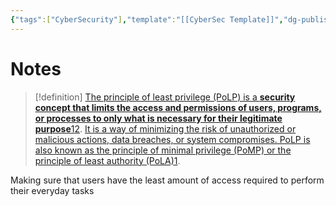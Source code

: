 ```yaml
---
{"tags":["CyberSecurity"],"template":"[[CyberSec Template]]","dg-publish":true,"permalink":"/600-coding/security/notes/cybersec-principle-of-least-privilege/","dgPassFrontmatter":true}
---
```



# Notes
> [!definition] 
> [The principle of least privilege (PoLP) is a **security concept that limits the access and permissions of users, programs, or processes to only what is necessary for their legitimate purpose**](https://www.bing.com/ck/a?!&&p=af3d6e1554d792deJmltdHM9MTcwNjE0MDgwMCZpZ3VpZD0xMTk2NmUwMi1mNTQzLTZlMTgtM2EwOS03ZGZmZjQ4NDZmNjAmaW5zaWQ9NjA3Ng&ptn=3&ver=2&hsh=3&fclid=11966e02-f543-6e18-3a09-7dfff4846f60&psq=Principle+Least+privilege&u=a1aHR0cHM6Ly9lbi53aWtpcGVkaWEub3JnL3dpa2kvUHJpbmNpcGxlX29mX2xlYXN0X3ByaXZpbGVnZQ&ntb=1)[1](https://www.bing.com/ck/a?!&&p=6bdb210eb3e41387JmltdHM9MTcwNjE0MDgwMCZpZ3VpZD0xMTk2NmUwMi1mNTQzLTZlMTgtM2EwOS03ZGZmZjQ4NDZmNjAmaW5zaWQ9NjA3Nw&ptn=3&ver=2&hsh=3&fclid=11966e02-f543-6e18-3a09-7dfff4846f60&psq=Principle+Least+privilege&u=a1aHR0cHM6Ly9lbi53aWtpcGVkaWEub3JnL3dpa2kvUHJpbmNpcGxlX29mX2xlYXN0X3ByaXZpbGVnZQ&ntb=1)[2](https://www.bing.com/ck/a?!&&p=3a2bfdc63a1b339dJmltdHM9MTcwNjE0MDgwMCZpZ3VpZD0xMTk2NmUwMi1mNTQzLTZlMTgtM2EwOS03ZGZmZjQ4NDZmNjAmaW5zaWQ9NjA3OA&ptn=3&ver=2&hsh=3&fclid=11966e02-f543-6e18-3a09-7dfff4846f60&psq=Principle+Least+privilege&u=a1aHR0cHM6Ly93d3cuY3liZXJhcmsuY29tL3doYXQtaXMvbGVhc3QtcHJpdmlsZWdlLw&ntb=1). [It is a way of minimizing the risk of unauthorized or malicious actions, data breaches, or system compromises. PoLP is also known as the principle of minimal privilege (PoMP) or the principle of least authority (PoLA)](https://www.bing.com/ck/a?!&&p=23a7019471ecc7ffJmltdHM9MTcwNjE0MDgwMCZpZ3VpZD0xMTk2NmUwMi1mNTQzLTZlMTgtM2EwOS03ZGZmZjQ4NDZmNjAmaW5zaWQ9NjA3OQ&ptn=3&ver=2&hsh=3&fclid=11966e02-f543-6e18-3a09-7dfff4846f60&psq=Principle+Least+privilege&u=a1aHR0cHM6Ly9lbi53aWtpcGVkaWEub3JnL3dpa2kvUHJpbmNpcGxlX29mX2xlYXN0X3ByaXZpbGVnZQ&ntb=1)[1](https://www.bing.com/ck/a?!&&p=48dd204e4d190417JmltdHM9MTcwNjE0MDgwMCZpZ3VpZD0xMTk2NmUwMi1mNTQzLTZlMTgtM2EwOS03ZGZmZjQ4NDZmNjAmaW5zaWQ9NjA4MA&ptn=3&ver=2&hsh=3&fclid=11966e02-f543-6e18-3a09-7dfff4846f60&psq=Principle+Least+privilege&u=a1aHR0cHM6Ly9lbi53aWtpcGVkaWEub3JnL3dpa2kvUHJpbmNpcGxlX29mX2xlYXN0X3ByaXZpbGVnZQ&ntb=1). 

Making sure that users have the least amount of access required to perform their everyday tasks
